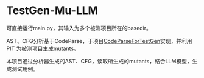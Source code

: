 # TestGen-Mu-LLM


可直接运行main.py，其输入为多个被测项目所在的basedir。

AST、CFG分析基于CodeParse，于项目[CodeParseForTestGen](https://github.com/GLY-CETest/CodeParseForTestGen)实现，并利用PIT
为被测项目生成mutants。

本项目通过分析器生成的AST、CFG，读取所生成的mutants，结合LLM模型，生成测试用例。
